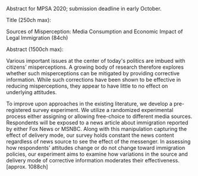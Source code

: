 <!--
MPSA 2020 Conference Abstract

Created 2019-09-13 by Jason and Nick;
Edited 2019-09-20 SY
-->

Abstract for MPSA 2020; submission deadline in early October.

Title (250ch max):

Sources of Misperception: Media Consumption and Economic Impact of Legal Immigration (84ch)

Abstract (1500ch max):

Various important issues at the center of today's politics are imbued with citizens' misperceptions. A growing body of research therefore explores whether such misperceptions can be mitigated by providing corrective information. While such corrections have been shown to be effective in reducing misperceptions, they appear to have little to no effect on underlying attitudes.

<!--
SY: Having smoother transaction from RQ to addressing our design would be better here. Any missing part in existing findings that makes ours differentiate from others?  
-->

To improve upon approaches in the existing literature, we develop a pre-registered survey experiment. We utilize a randomized experimental process either assigning or allowing free-choice to different media sources. Respondents will be exposed to a news article about immigration reported by either Fox News or MSNBC. Along with this manipulation capturing the effect of delivery mode, our survey holds constant the news content regardless of news source to see the effect of the messenger. In assessing how respondents' attitudes change or do not change toward immigration policies, our experiment aims to examine how variations in the source and delivery mode of corrective information moderates their effectiveness. [approx. 1088ch] 


<!--
Note at meeting:  
Add abstract from the pre-registration
Take off PIKA design
No need to be specific   
-->
